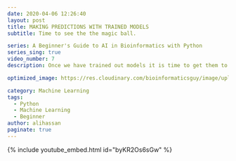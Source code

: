 ```yaml
---
date: 2020-04-06 12:26:40
layout: post
title: MAKING PREDICTIONS WITH TRAINED MODELS
subtitle: Time to see the the magic ball.

series: A Beginner's Guide to AI in Bioinformatics with Python
series_sing: true
video_number: 7
description: Once we have trained out models it is time to get them to work to make some predictions.

optimized_image: https://res.cloudinary.com/bioinformaticsguy/image/upload/c_scale,h_380/v1596696392/Machine%20Learning%20For%20Bioinformatics/MLINBINF-007.png

category: Machine Learning
tags:
  - Python
  - Machine Learning
  - Beginner
author: alihassan
paginate: true
---
```


{% include youtube_embed.html id="byKR2Os6sGw" %}




